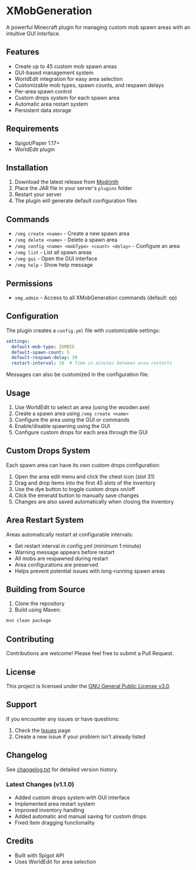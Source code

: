 # XMobGeneration

A powerful Minecraft plugin for managing custom mob spawn areas with an intuitive GUI interface.

## Features

- Create up to 45 custom mob spawn areas
- GUI-based management system
- WorldEdit integration for easy area selection
- Customizable mob types, spawn counts, and respawn delays
- Per-area spawn control
- Custom drops system for each spawn area
- Automatic area restart system
- Persistent data storage

## Requirements

- Spigot/Paper 1.17+
- WorldEdit plugin

## Installation

1. Download the latest release from [Modrinth](https://modrinth.com/project/xmobgeneration/)
2. Place the JAR file in your server's `plugins` folder
3. Restart your server
4. The plugin will generate default configuration files

## Commands

- `/xmg create <name>` - Create a new spawn area
- `/xmg delete <name>` - Delete a spawn area
- `/xmg config <name> <mobType> <count> <delay>` - Configure an area
- `/xmg list` - List all spawn areas
- `/xmg gui` - Open the GUI interface
- `/xmg help` - Show help message

## Permissions

- `xmg.admin` - Access to all XMobGeneration commands (default: op)

## Configuration

The plugin creates a `config.yml` file with customizable settings:

```yaml
settings:
  default-mob-type: ZOMBIE
  default-spawn-count: 5
  default-respawn-delay: 30
  restart-interval: 10  # Time in minutes between area restarts
```

Messages can also be customized in the configuration file.

## Usage

1. Use WorldEdit to select an area (using the wooden axe)
2. Create a spawn area using `/xmg create <name>`
3. Configure the area using the GUI or commands
4. Enable/disable spawning using the GUI
5. Configure custom drops for each area through the GUI

## Custom Drops System

Each spawn area can have its own custom drops configuration:

1. Open the area edit menu and click the chest icon (slot 31)
2. Drag and drop items into the first 45 slots of the inventory
3. Use the dye button to toggle custom drops on/off
4. Click the emerald button to manually save changes
5. Changes are also saved automatically when closing the inventory

## Area Restart System

Areas automatically restart at configurable intervals:

- Set restart interval in config.yml (minimum 1 minute)
- Warning message appears before restart
- All mobs are respawned during restart
- Area configurations are preserved
- Helps prevent potential issues with long-running spawn areas

## Building from Source

1. Clone the repository
2. Build using Maven:
```bash
mvn clean package
```

## Contributing

Contributions are welcome! Please feel free to submit a Pull Request.

## License

This project is licensed under the [GNU General Public License v3.0](LICENSE).

## Support

If you encounter any issues or have questions:
1. Check the [Issues](https://github.com/Akar1881/XMobGeneration/issues) page
2. Create a new issue if your problem isn't already listed

## Changelog

See [changelog.txt](changelog.txt) for detailed version history.

### Latest Changes (v1.1.0)
- Added custom drops system with GUI interface
- Implemented area restart system
- Improved inventory handling
- Added automatic and manual saving for custom drops
- Fixed item dragging functionality

## Credits

- Built with Spigot API
- Uses WorldEdit for area selection